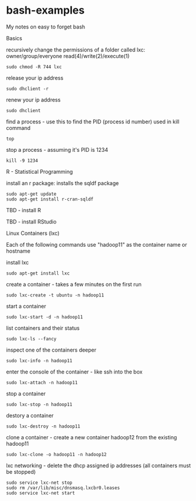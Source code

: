 bash-examples
=============

My notes on easy to forget bash 


Basics

recursively change the permissions of a folder called lxc: owner/group/everyone read(4)/write(2)/execute(1)

    sudo chmod -R 744 lxc

release your ip address

    sudo dhclient -r

renew your ip address

    sudo dhclient

find a process - use this to find the PID (process id number) used in kill command

    top

stop a process - assuming it's PID is 1234

    kill -9 1234

R - Statistical Programming

install an r package:  installs the sqldf package

    sudo apt-get update
    sudo apt-get install r-cran-sqldf

TBD - install R

TBD - install RStudio

Linux Containers (lxc)

Each of the following commands use "hadoop11" as the container name or hostname

install lxc

    sudo apt-get install lxc

create a container - takes a few minutes on the first run

    sudo lxc-create -t ubuntu -n hadoop11

start a container

    sudo lxc-start -d -n hadoop11

list containers and their status

    sudo lxc-ls --fancy

inspect one of the containers deeper

    sudo lxc-info -n hadoop11
  
enter the console of the container - like ssh into the box

    sudo lxc-attach -n hadoop11

stop a container

    sudo lxc-stop -n hadoop11

destory a container

    sudo lxc-destroy -n hadoop11

clone a container - create a new container hadoop12 from the existing hadoop11

    sudo lxc-clone -o hadoop11 -n hadoop12
    
lxc networking - delete the dhcp assigned ip addresses (all containers must be stopped)

    sudo service lxc-net stop
    sudo rm /var/lib/misc/dnsmasq.lxcbr0.leases 
    sudo service lxc-net start
